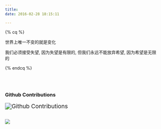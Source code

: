 ```yaml
---
title: 
date: 2016-02-28 18:15:11

---
```



{% cq %}

<!-- {{ ["唯一不变的就是变化","我们必须接受失望, 因为失望是有限的, 但我们永远不能放弃希望, 因为希望是无限的"] | random }} -->
世界上唯一不变的就是变化

我们必须接受失望, 因为失望是有限的, 但我们永远不能放弃希望, 因为希望是无限的

{% endcq %}

<!-- 
> 唯一不变的就是变化
>
> 我们必须接受失望, 因为失望是有限的, 但我们永远不能放弃希望, 因为希望是无限的
 -->

<br/>
<br/>


### Github Contributions

<img src="http://ghchart.rshah.org/eazow" alt="Github Contributions" style="zoom:136%;" />

<br/>
<br/>


![](https://hyz-blog.oss-cn-hangzhou.aliyuncs.com/ability.png)

<!-- ![](https://hyz-blog.oss-cn-hangzhou.aliyuncs.com/languages.png)
![](https://hyz-blog.oss-cn-hangzhou.aliyuncs.com/technologies.png)
 -->


